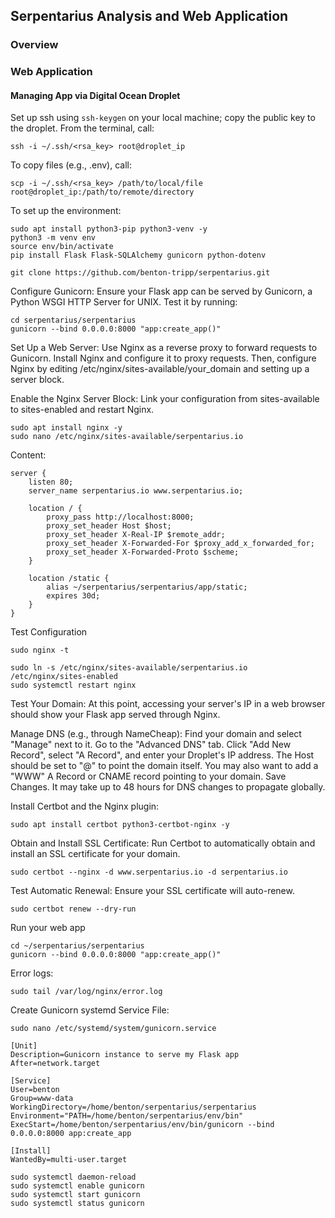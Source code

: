 ## Serpentarius Analysis and Web Application

### Overview

### Web Application

#### Managing App via Digital Ocean Droplet

Set up ssh using `ssh-keygen` on your local machine; copy the public key to the droplet.
From the terminal, call:

```
ssh -i ~/.ssh/<rsa_key> root@droplet_ip
```

To copy files (e.g., .env), call:

```
scp -i ~/.ssh/<rsa_key> /path/to/local/file root@droplet_ip:/path/to/remote/directory
```

To set up the environment:

```
sudo apt install python3-pip python3-venv -y
python3 -m venv env
source env/bin/activate
pip install Flask Flask-SQLAlchemy gunicorn python-dotenv

git clone https://github.com/benton-tripp/serpentarius.git
```

Configure Gunicorn: Ensure your Flask app can be served by Gunicorn, a
Python WSGI HTTP Server for UNIX. Test it by running:

```
cd serpentarius/serpentarius
gunicorn --bind 0.0.0.0:8000 "app:create_app()"
```

Set Up a Web Server: Use Nginx as a reverse proxy to forward requests to Gunicorn. 
Install Nginx and configure it to proxy requests. Then, configure Nginx by editing 
/etc/nginx/sites-available/your_domain and setting up a server block.

Enable the Nginx Server Block: Link your configuration from sites-available to 
sites-enabled and restart Nginx.

```
sudo apt install nginx -y
sudo nano /etc/nginx/sites-available/serpentarius.io
```

Content:

```
server {
    listen 80;
    server_name serpentarius.io www.serpentarius.io;

    location / {
        proxy_pass http://localhost:8000;
        proxy_set_header Host $host;
        proxy_set_header X-Real-IP $remote_addr;
        proxy_set_header X-Forwarded-For $proxy_add_x_forwarded_for;
        proxy_set_header X-Forwarded-Proto $scheme;
    }

    location /static {
        alias ~/serpentarius/serpentarius/app/static;
        expires 30d;
    }
}
```
Test Configuration

```
sudo nginx -t
```


```
sudo ln -s /etc/nginx/sites-available/serpentarius.io /etc/nginx/sites-enabled
sudo systemctl restart nginx
```

Test Your Domain: At this point, accessing your server's IP in a web browser should show 
your Flask app served through Nginx.

Manage DNS (e.g., through NameCheap): Find your domain and select "Manage" next to it. 
Go to the "Advanced DNS" tab. Click "Add New Record", select "A Record", and enter 
your Droplet's IP address. The Host should be set to "@" to point the domain itself. 
You may also want to add a "WWW" A Record or CNAME record pointing to your domain. 
Save Changes. It may take up to 48 hours for DNS changes to propagate globally.

Install Certbot and the Nginx plugin:

```
sudo apt install certbot python3-certbot-nginx -y
```

Obtain and Install SSL Certificate: Run Certbot to automatically obtain and install an 
SSL certificate for your domain.

```
sudo certbot --nginx -d www.serpentarius.io -d serpentarius.io
```

Test Automatic Renewal: Ensure your SSL certificate will auto-renew.

```
sudo certbot renew --dry-run
```

Run your web app

```
cd ~/serpentarius/serpentarius
gunicorn --bind 0.0.0.0:8000 "app:create_app()"
```

Error logs:

```
sudo tail /var/log/nginx/error.log
```




Create Gunicorn systemd Service File:

```
sudo nano /etc/systemd/system/gunicorn.service
```

```
[Unit]
Description=Gunicorn instance to serve my Flask app
After=network.target

[Service]
User=benton
Group=www-data
WorkingDirectory=/home/benton/serpentarius/serpentarius
Environment="PATH=/home/benton/serpentarius/env/bin"
ExecStart=/home/benton/serpentarius/env/bin/gunicorn --bind 0.0.0.0:8000 app:create_app

[Install]
WantedBy=multi-user.target
```

```
sudo systemctl daemon-reload
sudo systemctl enable gunicorn
sudo systemctl start gunicorn
sudo systemctl status gunicorn
```
